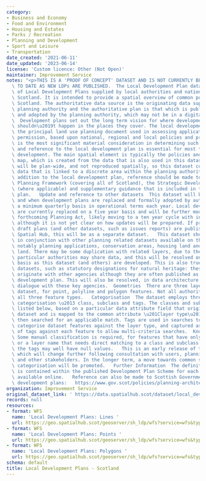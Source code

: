 ```yaml
---
category:
- Business and Economy
- Food and Environment
- Housing and Estates
- Parks / Recreation
- Planning and Development
- Sport and Leisure
- Transportation
date_created: '2021-06-11'
date_updated: '2023-06-14'
license: 'Custom licence: Other (Not Open)'
maintainer: Improvement Service
notes: "<p>THIS IS A 'PROOF OF CONCEPT' DATASET AND IS NOT CURRENTLY BEING KEPT UP\
  \ TO DATE AS NEW LDPs ARE PUBLISHED.  The Local Development Plan dataset is a composition\
  \ of Local Development Plans supplied by local authorities and national parks in\
  \ Scotland. It is intended to provide a spatial overview of common policies across\
  \ Scotland. The authoritative data source is the originating data supplied by the\
  \ planning authority and the authoritative plan is that which is published as approved\
  \ and adopted by the planning authority, which may not be in a digital format. \
  \  Development plans set out the long term vision for where development should and\
  \ shouldn\u2019t happen in the places they cover. The local development plan is\
  \ the principal land use planning document used in assessing applications for planning\
  \ permission, based upon national, regional and local policies and proposals. It\
  \ is the most significant material consideration in determining such applications\
  \ and reference to the local development plan is essential for most types of proposed\
  \ development. The main spatial element is typically the policies and proposals\
  \ map, which is created from the data that is also used in this dataset. Some policies\
  \ will be plan-wide, and not reproduced spatially, so this dataset contains policy\
  \ data that is linked to a discrete area within the planning authority area.   In\
  \ addition to the local development plan, reference should be made to the National\
  \ Planning Framework (covering all of Scotland), the Strategic Development Plan\
  \ (where applicable) and supplementary guidance that is included in the development\
  \ plan.   Update and reference to other datasets  This dataset will be updated as\
  \ and when development plans are replaced and formally adopted by authorities, on\
  \ a minimum quarterly basis in operational terms each year. Local development plans\
  \ are currently replaced on a five year basis and will be further modified by the\
  \ forthcoming Planning Act, likely moving to a ten year cycle with interim updates,\
  \ although it is not yet clear on how updates will be prepared. If proposed and\
  \ draft plans (and other datasets, such as issues reports) are published on the\
  \ Spatial Hub, this will be as a separate dataset.   This dataset should be used\
  \ in conjunction with other planning related datasets available on the Spatial Hub,\
  \ notably planning applications, conservation areas, housing land and employment\
  \ land. There may be some duplication with related layers, due to the ways that\
  \ particular authorities may share data, and this will be resolved on a layer-by-layer\
  \ basis as this dataset (and others) are developed. This is also true for some national\
  \ datasets, such as statutory designations for natural heritage: these typically\
  \ originate with other agencies although they are often published as part of a local\
  \ development plan. This will also be resolved, in data architecture terms, through\
  \ dialogue with these key agencies.  Geometries  There are three layers within this\
  \ dataset, for point, polyline and polygon features. Not all authorities capture\
  \ all three feature types.   Categorisation  The dataset employs three levels of\
  \ categorisation \u2013 class, subclass and tags. The classes and subclasses are\
  \ listed below, based on a particular data attribute field that originates in the\
  \ dataset and is mapped to the common attribute \u201Clayer type\u201D which is\
  \ then searched for an applicable match. Tags are used in searches to match and\
  \ categorise dataset features against the layer type, and captured as a full list\
  \ of tags against each feature to allow multi-criteria searches.  Known Issues \
  \ Some manual classification is required, for features that have only a reference\
  \ or a layer name that needs direct matching to a class and subclass. In this case,\
  \ the tags may well have null values.   This is an early release of the dataset,\
  \ which will change further following consultation with users, planning authorities\
  \ and other stakeholders. In the longer term, a move towards common standards and\
  \ categorisation will be promoted.   Further Information  The definitive description\
  \ is contained within the published Development Plan Scheme for each planning authority,\
  \ available online.   Reference can also be made to Scottish Government policy on\
  \ development plans:   https://www.gov.scot/policies/planning-architecture/development-plans/</p>"
organization: Improvement Service
original_dataset_link: ' https://data.spatialhub.scot/dataset/local_development_plans-is'
records: null
resources:
- format: WFS
  name: 'Local Development Plans: Lines '
  url: https://geo.spatialhub.scot/geoserver/sh_ldp/wfs?service=wfs&typeName=sh_ldp:pub_ldplin
- format: WFS
  name: 'Local Development Plans: Points '
  url: https://geo.spatialhub.scot/geoserver/sh_ldp/wfs?service=wfs&typeName=sh_ldp:pub_ldppnt
- format: WFS
  name: 'Local Development Plans: Polygons '
  url: https://geo.spatialhub.scot/geoserver/sh_ldp/wfs?service=wfs&typeName=sh_ldp:pub_ldppol
schema: default
title: Local Development Plans - Scotland
---
```

